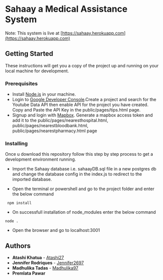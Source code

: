 # Sahaay a Medical Assistance System
Note: This system is live at [https://sahaay.herokuapp.com](https://sahaay.herokuapp.com)


## Getting Started

These instructions will get you a copy of the project up and running on your local machine for development.

### Prerequisites

* Install [Node.js](https://nodejs.org/en/download/) in your machine.
* Login to [Google Developer Console](https://console.developers.google.com/).Create a project and search for the Youtube Data API then enable API for the project you have created. Copy and Paste the API Key in the public/pages/tips.html page.
* Signup and login with [Mapbox](https://www.mapbox.com/). Generate a mapbox access token and add it to the public/pages/nearesthospital.html, public/pages/nearestbloodbank.html, public/pages/nearestpharmacy.html page

### Installing

Once u download this repository follow this step by step process to get a development environment running.
* Import the Sahaay database i.e. sahaayDB.sql file in a new postgres db and change the database config in the index.js to redirect to the imported database.

* Open the terminal or powershell and go to the project folder and enter the below command

```
 npm install
```

* On successfull installation of node_modules enter the below command

```
node .
```

* Open the browser and go to localhost:3001

## Authors

* **Atashi Khatua** - [Atashi27](https://github.com/Atashi27/)
* **Jennifer Rodriques** - [Jennifer2697](https://github.com/Jennifer2697/)
* **Madhulika Tadas** - [Madhulika97](https://github.com/Madhulika97/)
* **Premlata Pawar**





